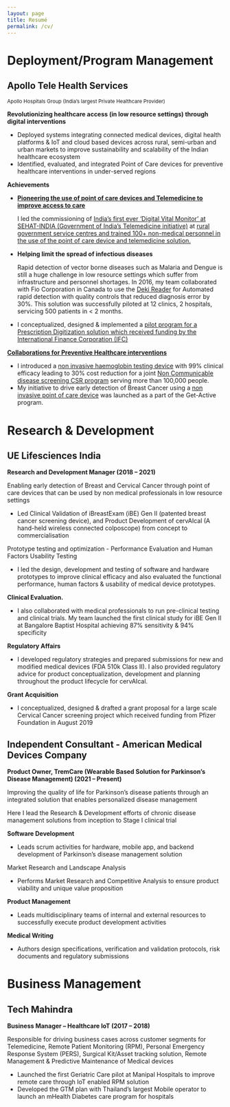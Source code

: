 ```yaml
---
layout: page
title: Resumé
permalink: /cv/
---
```




# Deployment/Program Management

## Apollo Tele Health Services
<sup>Apollo Hospitals Group (India’s largest Private Healthcare Provider)</sup>

**Revolutionizing healthcare access (in low resource settings) through digital interventions**

- Deployed systems integrating connected medical devices, digital health platforms & IoT and cloud based devices across rural, semi-urban and urban markets to improve sustainability and scalability of the Indian healthcare ecosystem
- Identified, evaluated, and integrated Point of Care devices for preventive healthcare interventions in under-served regions

**Achievements**

- **[Pioneering the use of point of care devices and Telemedicine to improve access to care](https://health.economictimes.indiatimes.com/news/health-it/access-to-telemedicine-throughout-the-country-with-the-launch-of-sehat/48669942)**
    
  
    
    I led the commissioning of [India’s first ever ‘Digital Vital Monitor’ at SEHAT-INDIA (Government of India’s Telemedicine initiative)](http://www.amzbolt.com/news/2016/HNG-limited-advances-its-remote-helathcare-initiative-with-control-H-Helath-Monitoring-device-from-American-Megatrends.aspx/1000)  at [rural government service centres and trained 100+ non-medical personnel in the use of the point of care device and telemedicine solution.](  https://www.apollohospitals.com/apollo-in-the-news/government-s-new-health-initiative-sehat-launched-in-association-with-apollo-hospitals/)
    
- **Helping limit the spread of infectious diseases**
    
    Rapid detection of vector borne diseases such as Malaria and Dengue is still a huge challenge in low resource settings which suffer from infrastructure and personnel shortages. In 2016, my team collaborated with Fio Corporation in Canada to use the [Deki Reader](https://www.fio.com/) for Automated rapid detection with quality controls that reduced diagnosis error by 30%. This solution was successfully piloted at 12 clinics, 2 hospitals, servicing 500 patients in < 2 months.
    

- I conceptualized, designed & implemented a [pilot program for a Prescription Digitization solution which received funding by the International Finance Corporation (IFC)](https://techemerge.org/innovators/mtava/)


**[Collaborations for Preventive Healthcare interventions](https://www.expresshealthcare.in/news/apollo-tele-health-in-association-with-landmark-group-organises-free-screening-camps/378336/)**

- I introduced a [non invasive haemoglobin testing device](https://truehb.com/) with 99% clinical efficacy leading to 30% cost reduction  for a joint [Non Communicable disease screening CSR program](https://atnf.org/get-active-program/) serving more than 100,000 people.
- My initiative to drive early detection of Breast Cancer using a [non invasive point of care device](https://www.ibreastexam.com/) was launched as a part of the Get-Active program.


# Research & Development

## UE Lifesciences India

**Research and Development Manager	(2018 – 2021)**

Enabling early detection of Breast and Cervical Cancer through point of care devices that can be used by non medical professionals in low resource settings

- Led Clinical Validation of iBreastExam (iBE) Gen II (patented breast cancer screening device), and Product Development of cervAIcal (A hand-held wireless connected colposcope) from concept to commercialisation

Prototype testing and optimization - Performance Evaluation and Human Factors Usability Testing 

- I led the design, development and testing of software and hardware prototypes to improve clinical efficacy and also evaluated the functional performance, human factors & usability of medical device prototypes.

**Clinical Evaluation.**

- I also collaborated with medical professionals to run pre-clinical testing and clinical trials. My team launched the first clinical study for iBE Gen II at Bangalore Baptist Hospital achieving 87% sensitivity & 94% specificity

**Regulatory Affairs**

- I developed regulatory strategies and prepared submissions for new and modified medical devices (FDA 510k Class II). I also provided regulatory advice for product conceptualization, development and planning throughout the product lifecycle for cervAIcal.

**Grant Acquisition**

- I conceptualized, designed & drafted a grant proposal for a large scale Cervical Cancer screening project which received funding from Pfizer Foundation in August 2019


## Independent Consultant - American Medical Devices Company 

**Product Owner, TremCare (Wearable Based Solution for Parkinson’s Disease Management)	(2021 – Present)**

Improving the quality of life for Parkinson’s disease patients through an integrated solution that enables personalized disease management

Here I lead the Research & Development efforts of chronic disease management solutions from inception to Stage I clinical trial

**Software Development**

- Leads scrum activities for hardware, mobile app, and backend development of Parkinson’s disease management solution

Market Research and Landscape Analysis 

- Performs Market Research and Competitive Analysis to ensure product viability and unique value proposition

**Product Management** 

- Leads multidisciplinary teams of internal and external resources to successfully execute product development activities

**Medical Writing** 

- Authors design specifications, verification and validation protocols, risk documents and regulatory submissions

# Business Management

## Tech Mahindra

**Business Manager – Healthcare IoT	(2017 – 2018)**

Responsible for driving business cases across customer segments for Telemedicine, Remote Patient Monitoring (RPM), Personal Emergency Response System (PERS), Surgical Kit/Asset tracking solution, Remote Management & Predictive Maintenance of Medical devices

- Launched the first Geriatric Care pilot at Manipal Hospitals to improve remote care through IoT enabled RPM solution
- Developed the GTM plan with Thailand’s largest Mobile operator to launch an mHealth Diabetes care program for hospitals